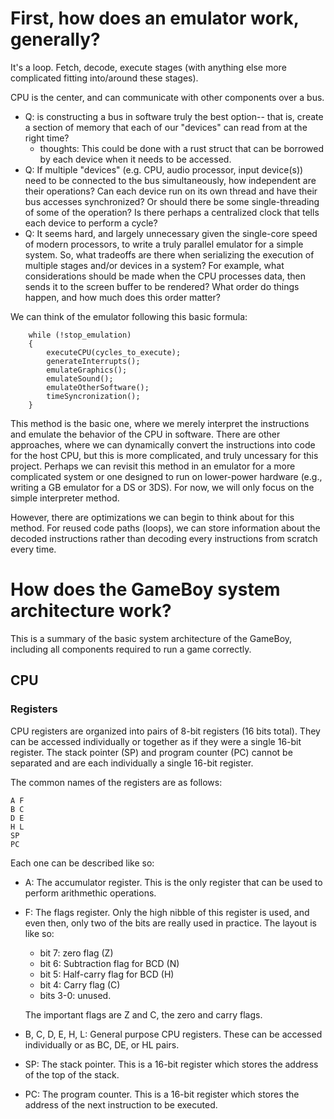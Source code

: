 # First, how does an emulator work, generally?

It's a loop. Fetch, decode, execute stages (with anything else more complicated
fitting into/around these stages).

CPU is the center, and can communicate with other components over a bus.
- Q: is constructing a bus in software truly the best option-- that is, create
a section of memory that each of our "devices" can read from at the right time?
    - thoughts: This could be done with a rust struct that can be borrowed by
    each device when it needs to be accessed.
- Q: If multiple "devices" (e.g. CPU, audio processor, input device(s)) need to
  be connected to the bus simultaneously, how independent are their operations?
  Can each device run on its own thread and have their bus accesses
  synchronized? Or should there be some single-threading of some of the
  operation? Is there perhaps a centralized clock that tells each device to
  perform a cycle?
- Q: It seems hard, and largely unnecessary given the single-core speed of
  modern processors, to write a truly parallel emulator for a simple system.
  So, what tradeoffs are there when serializing the execution of multiple stages
  and/or devices in a system? For example, what considerations should be made
  when the CPU processes data, then sends it to the screen buffer to be
  rendered? What order do things happen, and how much does this order matter?

We can think of the emulator following this basic formula:

```
    while (!stop_emulation)
    {
        executeCPU(cycles_to_execute);
        generateInterrupts();
        emulateGraphics();
        emulateSound();
        emulateOtherSoftware();
        timeSyncronization();
    }
```

This method is the basic one, where we merely interpret the instructions and
emulate the behavior of the CPU in software. There are other approaches, where
we can dynamically convert the instructions into code for the host CPU, but this
is more complicated, and truly uncessary for this project. Perhaps we can
revisit this method in an emulator for a more complicated system or one designed
to run on lower-power hardware (e.g., writing a GB emulator for a DS or 3DS).
For now, we will only focus on the simple interpreter method.

However, there are optimizations we can begin to think about for this method.
For reused code paths (loops), we can store information about the decoded
instructions rather than decoding every instructions from scratch every time.


# How does the GameBoy system architecture work?

This is a summary of the basic system architecture of the GameBoy, including all
components required to run a game correctly.

## CPU

### Registers
CPU registers are organized into pairs of 8-bit registers (16 bits total).
They can be accessed individually or together as if they were a single 16-bit
register. The stack pointer (SP) and program counter (PC) cannot be separated
and are each individually a single 16-bit register.

The common names of the registers are as follows:
```
A F
B C
D E
H L
SP
PC
```
Each one can be described like so:
- A: The accumulator register. This is the only register that can be used to
  perform arithmethic operations.
- F: The flags register. Only the high nibble of this register is used, and
  even then, only two of the bits are really used in practice. The
  layout is like so:
  - bit 7: zero flag (Z)
  - bit 6: Subtraction flag for BCD (N)
  - bit 5: Half-carry flag for BCD (H)
  - bit 4: Carry flag (C)
  - bits 3-0: unused.

  The important flags are Z and C, the zero and carry flags.

- B, C, D, E, H, L: General purpose CPU registers. These can be accessed
  individually or as BC, DE, or HL pairs.

- SP: The stack pointer. This is a 16-bit register which stores the address of
  the top of the stack.

- PC: The program counter. This is a 16-bit register which stores the address of
  the next instruction to be executed.
